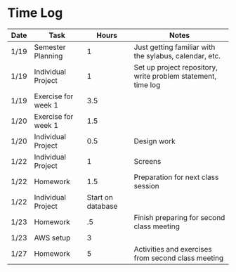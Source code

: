 # Time Log

| Date | Task | Hours | Notes|
|------|------|-------|------|
| 1/19| Semester Planning| 1 | Just getting familiar with the sylabus, calendar, etc. |
| 1/19| Individual Project | 1 | Set up project repository, write problem statement, time log |
| 1/19 | Exercise for week 1 | 3.5  |   | 
| 1/20 | Exercise for week 1 | 1.5 | |
| 1/20 | Individual Project | 0.5 | Design work |
| 1/22 | Individual Project | 1 | Screens |
| 1/22 | Homework | 1.5 | Preparation for next class session |
| 1/22 | Individual Project | Start on database |
| 1/23 | Homework | .5 | Finish preparing for second class meeting |
| 1/23 | AWS setup | 3 | |
| 1/27 | Homework | 5 | Activities and exercises from second class meeting |